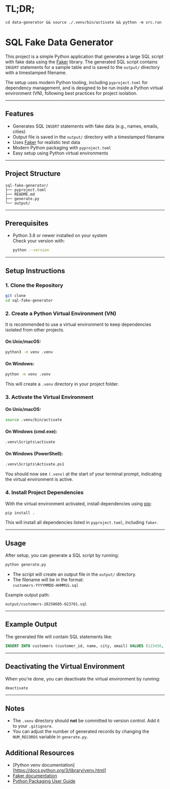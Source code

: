 # TL;DR;

`cd data-generator && source ./.venv/bin/activate && python -m src.run`

# SQL Fake Data Generator

This project is a simple Python application that generates a large SQL script with fake data using the [Faker](https://faker.readthedocs.io/) library. The generated SQL script contains `INSERT` statements for a sample table and is saved to the `output/` directory with a timestamped filename.

The setup uses modern Python tooling, including `pyproject.toml` for dependency management, and is designed to be run inside a Python virtual environment (VN), following best practices for project isolation.

---

## Features

- Generates SQL `INSERT` statements with fake data (e.g., names, emails, cities)
- Output file is saved in the `output/` directory with a timestamped filename
- Uses [Faker](https://faker.readthedocs.io/) for realistic test data
- Modern Python packaging with `pyproject.toml`
- Easy setup using Python virtual environments

---

## Project Structure

```
sql-fake-generator/
├── pyproject.toml
├── README.md
├── generate.py
└── output/
```

---

## Prerequisites

- Python 3.8 or newer installed on your system  
  Check your version with:
  ```sh
  python --version
  ```

---

## Setup Instructions

### 1. Clone the Repository

```sh
git clone 
cd sql-fake-generator
```

### 2. Create a Python Virtual Environment (VN)

It is recommended to use a virtual environment to keep dependencies isolated from other projects.

#### On Unix/macOS:

```sh
python3 -m venv .venv
```

#### On Windows:

```sh
python -m venv .venv
```

This will create a `.venv` directory in your project folder.

### 3. Activate the Virtual Environment

#### On Unix/macOS:

```sh
source .venv/bin/activate
```

#### On Windows (cmd.exe):

```sh
.venv\Scripts\activate
```

#### On Windows (PowerShell):

```sh
.venv\Scripts\Activate.ps1
```

You should now see `(.venv)` at the start of your terminal prompt, indicating the virtual environment is active.

### 4. Install Project Dependencies

With the virtual environment activated, install dependencies using [pip](https://pip.pypa.io/):

```sh
pip install .
```

This will install all dependencies listed in `pyproject.toml`, including `faker`.

---

## Usage

After setup, you can generate a SQL script by running:

```sh
python generate.py
```

- The script will create an output file in the `output/` directory.
- The filename will be in the format:  
  `customers-YYYYMMDD-HHMMSS.sql`

Example output path:
```
output/customers-20250605-023701.sql
```

---

## Example Output

The generated file will contain SQL statements like:

```sql
INSERT INTO customers (customer_id, name, city, email) VALUES (123456, 'John Doe', 'Springfield', 'john.doe@example.com');
```

---

## Deactivating the Virtual Environment

When you're done, you can deactivate the virtual environment by running:

```sh
deactivate
```

---

## Notes

- The `.venv` directory should **not** be committed to version control. Add it to your `.gitignore`.
- You can adjust the number of generated records by changing the `NUM_RECORDS` variable in `generate.py`.


## Additional Resources

- [Python venv documentation][https://docs.python.org/3/library/venv.html]
- [Faker documentation](https://faker.readthedocs.io/)
- [Python Packaging User Guide](https://packaging.python.org/)
